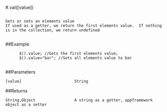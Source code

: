 #.val([value])

```

Gets or sets an elements value
If used as a getter, we return the first elements value.  If nothing is in the collection, we return undefined
      
```

##Example

```
      $().value; //Gets the first elements value;
      $().value="bar"; //Sets all elements value to bar
      
```


##Parameters

```
[value]                       String

```

##Returns

```
String,Object                 A string as a getter, appframework object as a setter
```

